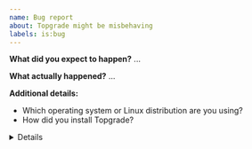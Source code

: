 ```yaml
---
name: Bug report
about: Topgrade might be misbehaving
labels: is:bug
---
```


**What did you expect to happen?**
...


**What actually happened?**
...


**Additional details:**
- Which operating system or Linux distribution are you using?
- How did you install Topgrade?

<details><pre>
Paste the output of `topgrade -v`
</pre></details>
